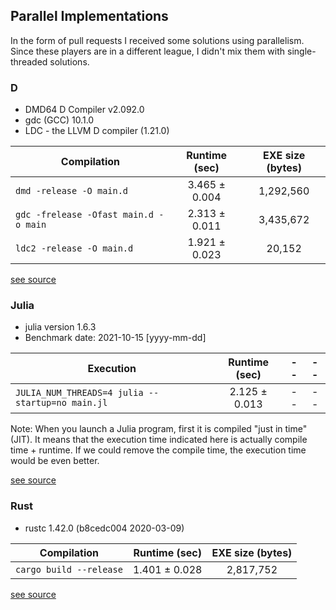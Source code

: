 ## Parallel Implementations

In the form of pull requests I received some solutions
using parallelism. Since these players are in a different league,
I didn't mix them with single-threaded solutions.


### D

* DMD64 D Compiler v2.092.0
* gdc (GCC) 10.1.0
* LDC - the LLVM D compiler (1.21.0)

| Compilation | Runtime (sec) | EXE size (bytes) |
|-----|:---:|:---:|
| `dmd -release -O main.d` | 3.465 ± 0.004 | 1,292,560 |
| `gdc -frelease -Ofast main.d -o main` | 2.313 ± 0.011 | 3,435,672 |
| `ldc2 -release -O main.d` | 1.921 ± 0.023 | 20,152 |

[see source](d)


### Julia

* julia version 1.6.3
* Benchmark date: 2021-10-15 [yyyy-mm-dd]

| Execution | Runtime (sec) | -- | -- |
|-----|:---:|:---:|:---:|
| `JULIA_NUM_THREADS=4 julia --startup=no main.jl` | 2.125 ± 0.013 | -- | -- |

Note: When you launch a Julia program, first it is compiled "just in time" (JIT).
It means that the execution time indicated here is actually compile time + runtime.
If we could remove the compile time, the execution time would be even better.

[see source](julia)


### Rust

* rustc 1.42.0 (b8cedc004 2020-03-09)

| Compilation | Runtime (sec) | EXE size (bytes) |
|-----|:---:|:---:|
| `cargo build --release` | 1.401 ± 0.028 | 2,817,752 |

[see source](rust)

